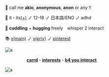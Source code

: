 🍡 call me **akio**, **anonymous**, **anon** or any !!

🎒 it・its[(+)](https://en.pronouns.page/@ddd24591633) ノ 12-18 ノ 日本語/ENG ノ adhd

🍼 **cuddling** + **hugging** freely　whisper 2 interact

📚 [x(main)](https://x.com/ddd24591633) ノ [x(priv)](https://x.com/june66963748) ノ [pinterest](https://www.pinterest.jp/dd048107381629/)

![a](https://images-wixmp-ed30a86b8c4ca887773594c2.wixmp.com/f/86e69691-c60c-4b13-82d7-c0b6a980c1e8/d7qr4sy-4cd74e68-70a6-4fc6-bd2a-3bca6184d050.png/v1/fit/w_439,h_4,q_70,strp/simple_pink_divider_by_seii_a_d7qr4sy-375w-2x.jpg?token=eyJ0eXAiOiJKV1QiLCJhbGciOiJIUzI1NiJ9.eyJzdWIiOiJ1cm46YXBwOjdlMGQxODg5ODIyNjQzNzNhNWYwZDQxNWVhMGQyNmUwIiwiaXNzIjoidXJuOmFwcDo3ZTBkMTg4OTgyMjY0MzczYTVmMGQ0MTVlYTBkMjZlMCIsIm9iaiI6W1t7ImhlaWdodCI6Ijw9NCIsInBhdGgiOiJcL2ZcLzg2ZTY5NjkxLWM2MGMtNGIxMy04MmQ3LWMwYjZhOTgwYzFlOFwvZDdxcjRzeS00Y2Q3NGU2OC03MGE2LTRmYzYtYmQyYS0zYmNhNjE4NGQwNTAucG5nIiwid2lkdGgiOiI8PTQzOSJ9XV0sImF1ZCI6WyJ1cm46c2VydmljZTppbWFnZS5vcGVyYXRpb25zIl19.Vdk0fSpi1OntLgARp2mOcWrskxlQyYG0942u9uHbmRc)

　　　　　[**carrd**](https://ddd24591633.carrd.co/#)・[**interests**](https://github.com/JUNE4591633/JUNE4591633/blob/main/int.md)・[**b4 you interact**](https://github.com/JUNE4591633/JUNE4591633/blob/main/byi.md)

![a](https://images-wixmp-ed30a86b8c4ca887773594c2.wixmp.com/f/86e69691-c60c-4b13-82d7-c0b6a980c1e8/d7qr4sy-4cd74e68-70a6-4fc6-bd2a-3bca6184d050.png/v1/fit/w_439,h_4,q_70,strp/simple_pink_divider_by_seii_a_d7qr4sy-375w-2x.jpg?token=eyJ0eXAiOiJKV1QiLCJhbGciOiJIUzI1NiJ9.eyJzdWIiOiJ1cm46YXBwOjdlMGQxODg5ODIyNjQzNzNhNWYwZDQxNWVhMGQyNmUwIiwiaXNzIjoidXJuOmFwcDo3ZTBkMTg4OTgyMjY0MzczYTVmMGQ0MTVlYTBkMjZlMCIsIm9iaiI6W1t7ImhlaWdodCI6Ijw9NCIsInBhdGgiOiJcL2ZcLzg2ZTY5NjkxLWM2MGMtNGIxMy04MmQ3LWMwYjZhOTgwYzFlOFwvZDdxcjRzeS00Y2Q3NGU2OC03MGE2LTRmYzYtYmQyYS0zYmNhNjE4NGQwNTAucG5nIiwid2lkdGgiOiI8PTQzOSJ9XV0sImF1ZCI6WyJ1cm46c2VydmljZTppbWFnZS5vcGVyYXRpb25zIl19.Vdk0fSpi1OntLgARp2mOcWrskxlQyYG0942u9uHbmRc)
